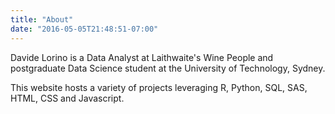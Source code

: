 ```yaml
---
title: "About"
date: "2016-05-05T21:48:51-07:00"
---
```


Davide Lorino is a Data Analyst at Laithwaite's Wine People and postgraduate Data Science student at the University of Technology, Sydney. 

This website hosts a variety of projects leveraging R, Python, SQL, SAS, HTML, CSS and Javascript. 